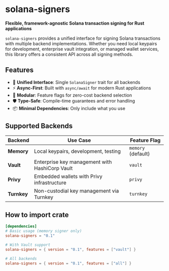 # solana-signers

**Flexible, framework-agnostic Solana transaction signing for Rust applications**

`solana-signers` provides a unified interface for signing Solana transactions with multiple backend implementations. Whether you need local keypairs for development, enterprise vault integration, or managed wallet services, this library offers a consistent API across all signing methods.

## Features

- 🎯 **Unified Interface**: Single `SolanaSigner` trait for all backends
- ⚡ **Async-First**: Built with `async/await` for modern Rust applications
- 🧩 **Modular**: Feature flags for zero-cost backend selection
- 🛡️ **Type-Safe**: Compile-time guarantees and error handling
- 📦 **Minimal Dependencies**: Only include what you use

## Supported Backends

| Backend | Use Case | Feature Flag |
|---------|----------|--------------|
| **Memory** | Local keypairs, development, testing | `memory` (default) |
| **Vault** | Enterprise key management with HashiCorp Vault | `vault` |
| **Privy** | Embedded wallets with Privy infrastructure | `privy` |
| **Turnkey** | Non-custodial key management via Turnkey | `turnkey` |

## How to import crate

```toml
[dependencies]
# Basic usage (memory signer only)
solana-signers = "0.1"

# With Vault support
solana-signers = { version = "0.1", features = ["vault"] }

# All backends
solana-signers = { version = "0.1", features = ["all"] }
```